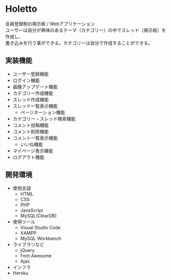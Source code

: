 # Holetto
会員登録制の掲示板 / Webアプリケーション  
ユーザーは自分が興味のあるテーマ（カテゴリー）の中でスレッド（掲示板）を作成し、  
書き込みを行う事ができる。カテゴリーは自分で作成することができる。
## 実装機能
- ユーザー登録機能
- ログイン機能
- 画像アップデート機能
- カテゴリー作成機能
- スレッド作成機能
- スレッド一覧表示機能
  - ページネーション機能
- カテゴリー・スレッド検索機能
- コメント投稿機能
- コメント削除機能
- コメント一覧表示機能
   - いいね機能
- マイページ表示機能
- ログアウト機能
## 開発環境
- 使用言語
  - HTML
  - CSS
  - PHP
  - JavaScript
  - MySQL(ClearDB)
- 使用ツール
  - Visual Studio Code
  - XAMPP
  - MySQL Workbench
- ライブラリなど
  - jQuery
  - Font Awesome
  - Ajax
- インフラ
 - Heroku

